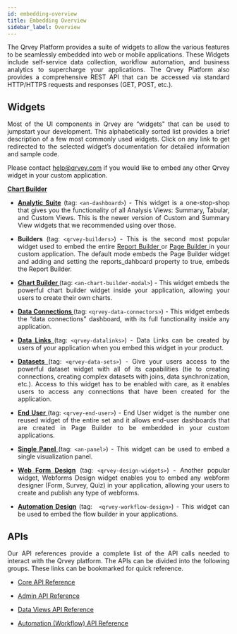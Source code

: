 ```yaml
---
id: embedding-overview
title: Embedding Overview
sidebar_label: Overview
---
```


<div style="text-align: justify">

The Qrvey Platform provides a suite of widgets to allow the various features to be seamlessly embedded into web or mobile applications. These Widgets include self-service data collection, workflow automation, and business analytics to supercharge your applications. The Qrvey Platform also provides a comprehensive REST API that can be accessed via standard HTTP/HTTPS requests and responses (GET, POST, etc.).

## Widgets

Most of the UI components in Qrvey are “widgets" that can be used to jumpstart your development. This alphabetically sorted list provides a brief description of a few most commonly used widgets. Click on any link to get redirected to the selected widget’s documentation for detailed information and sample code. 

Please contact help@qrvey.com if you would like to embed any other Qrvey widget in your custom application.

<a href="/docs/embedding/widgets/app-building/chart-builder/"><strong>Chart Builder </strong></a>

*  <a href="/docs/embedding/widgets/analytics/analytic-suite/"> <strong>Analytic Suite</strong></a>
(tag: ```<an-dashboard>```) - This widget is a one-stop-shop that gives you the functionality of all Analysis Views: Summary, Tabular, and Custom Views. This is the newer version of Custom and Summary View widgets that we recommended using over those.

* **Builders** (tag: ```<qrvey-builders>```) - This is the second most popular widget used to embed the entire <a href="/docs/embedding/widgets/app-building/widget-report-builder/"> Report Builder </a> or <a href="/docs/embedding/widgets/app-building/widget-page-builder/">Page Builder </a>
 in your custom application. The default mode embeds the Page Builder widget and adding and setting the reports_dahboard property to true, embeds the Report Builder.

* <a href="/docs/embedding/widgets/app-building/chart-builder/"><strong>Chart Builder </strong></a> (tag: ```<an-chart-builder-modal>```) - This widget embeds the powerful chart builder widget inside your application, allowing your users to create their own charts.

* <a href="/docs/embedding/widgets/data-sources/widget-dataconnectors/"><strong>Data Connections </strong></a>(tag: ```<qrvey-data-connectors>```) - This widget embeds the “data connections” dashboard, with its full functionality inside any application.

* <a href="/docs/embedding/widgets/data-sources/widget-datalinks/"><strong>Data Links </strong></a>(tag: ```<qrvey-datalinks>```) - Data Links can be created by users of your application when you embed this widget in your product.

* <a href="/docs/embedding/widgets/data-sources/datasets-widget/"><strong>Datasets </strong></a> (tag: ```<qrvey-data-sets>```) - Give your users access to the powerful dataset widget with all of its capabilities (tie to creating connections, creating complex datasets with joins, data synchronization, etc.). Access to this widget has to be enabled with care, as it enables users to access any connections that have been created for the application.

* <a href="/docs/embedding/widgets/app-building/widget-end-user/"><strong>End User </strong></a> (tag: ```<qrvey-end-user>```) - End User widget is the number one reused widget of the entire set and it allows end-user dashboards that are created in Page Builder to be embedded in your custom applications.

* <a href="/docs/embedding/widgets/analytics/single-panel/"><strong>Single Panel </strong></a> (tag: ```<an-panel>```) - This widget can be used to embed a single visualization panel.

* <a href="/docs/embedding/widgets/data-sources/widget-webforms/
"><strong>Web Form Design</strong></a> (tag: ```<qrvey-design-widgets>```) - Another popular widget, Webforms Design widget enables you to embed any webform designer (Form, Survey, Quiz) in your application, allowing your users to create and publish any type of webforms.

* <a href="/docs/embedding/widgets/automation/widget-automation/"><strong>Automation Design</strong></a> (tag: ``` <qrvey-workflow-design>```) - This widget can be used to embed the flow builder in your applications.




## APIs
Our API references provide a complete list of the API calls needed to interact with the Qrvey platform. The APIs can be divided into the following groups. These links can be bookmarked for quick reference.


* <a href="docs/embedding/api/api-core">Core API Reference</a>

* <a href="docs/embedding/api/api-admin">Admin API Reference</a>

* <a href="docs/embedding/api/api-analytics">Data Views API Reference</a>

* <a href="docs/embedding/api/api-automation/">Automation (Workflow) API Reference</a>

